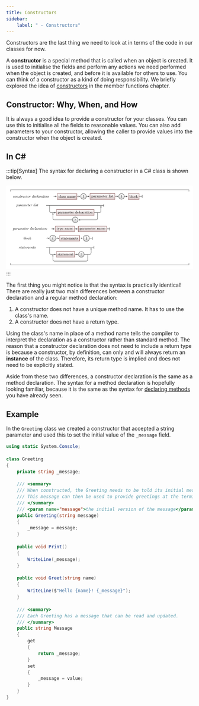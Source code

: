 ```yaml
---
title: Constructors
sidebar:
    label: " - Constructors"
---
```


Constructors are the last thing we need to look at in terms of the code in our classes for now.

A **constructor** is a special method that is called when an object is created. It is used to initialise the fields and perform any actions we need performed when the object is created, and before it is available for others to use.
You can think of a constructor as a kind of doing responsibility.
We briefly explored the idea of [constructors](../../../../part-2-organised-code/7-member-functions/1-concepts/1-1-constructor) in the member functions chapter.

## Constructor: Why, When, and How

It is always a good idea to provide a constructor for your classes. You can use this to initialise all the fields to reasonable values. You can also add parameters to your constructor, allowing the caller to provide values into the constructor when the object is created.

## In C#

:::tip[Syntax]
The syntax for declaring a constructor in a C# class is shown below.

![Syntax for a constructor in C#](./images/constructor-syntax-diagram.png)
:::

The first thing you might notice is that the syntax is practically identical!
There are really just two main differences between a constructor declaration and a regular method declaration:

1. A constructor does not have a unique method name. It has to use the class's name.
2. A constructor does not have a return type.

Using the class's name in place of a method name tells the compiler to interpret the declaration as a constructor rather than standard method.
The reason that a constructor declaration does not need to include a return type is because a constructor, by definition, can only and will always return an **instance** of the class.
Therefore, its return type is implied and does not need to be explicitly stated.

Aside from these two differences, a constructor declaration is the same as a method declaration.
The syntax for a method declaration is hopefully looking familiar, because it is the same as the syntax for [declaring methods](../1-3-doing) you have already seen.

## Example

In the `Greeting` class we created a constructor that accepted a string parameter and used this to set the initial value of the `_message` field.

```cs
using static System.Console;

class Greeting
{
    private string _message;

    /// <summary>
    /// When constructed, the Greeting needs to be told its initial message.
    /// This message can then be used to provide greetings at the terminal.
    /// </summary>
    /// <param name="message">the initial version of the message</param>
    public Greeting(string message)
    {
        _message = message;
    }

    public void Print()
    {
        WriteLine(_message);
    }

    public void Greet(string name)
    {
        WriteLine($"Hello {name}! {_message}");
    }

    /// <summary>
    /// Each Greeting has a message that can be read and updated.
    /// </summary>
    public string Message
    {
        get
        {
            return _message;
        }
        set
        {
            _message = value;
        }
    }
}
```
